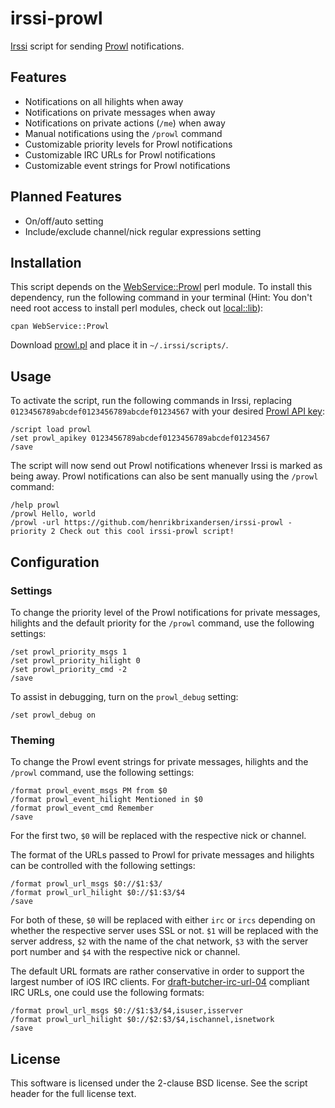 # irssi-prowl

[Irssi](http://www.irssi.org/) script for sending
[Prowl](http://www.prowlapp.com/) notifications.

## Features

* Notifications on all hilights when away
* Notifications on private messages when away
* Notifications on private actions (``/me``) when away
* Manual notifications using the ``/prowl`` command
* Customizable priority levels for Prowl notifications
* Customizable IRC URLs for Prowl notifications
* Customizable event strings for Prowl notifications

## Planned Features

* On/off/auto setting
* Include/exclude channel/nick regular expressions setting

## Installation

This script depends on the
[WebService::Prowl](http://search.cpan.org/dist/WebService-Prowl/)
perl module. To install this dependency, run the following command in
your terminal (Hint: You don't need root access to install perl
modules, check out
[local::lib](http://search.cpan.org/dist/local-lib/)):

    cpan WebService::Prowl

Download
[prowl.pl](https://raw.github.com/henrikbrixandersen/irssi-prowl/master/prowl.pl)
and place it in ``~/.irssi/scripts/``.

## Usage

To activate the script, run the following commands in Irssi, replacing
``0123456789abcdef0123456789abcdef01234567`` with your desired [Prowl
API key](https://www.prowlapp.com/api_settings.php):

    /script load prowl
    /set prowl_apikey 0123456789abcdef0123456789abcdef01234567
    /save

The script will now send out Prowl notifications whenever Irssi is
marked as being away. Prowl notifications can also be sent manually
using the ``/prowl`` command:

    /help prowl
    /prowl Hello, world
    /prowl -url https://github.com/henrikbrixandersen/irssi-prowl -priority 2 Check out this cool irssi-prowl script!

## Configuration

### Settings

To change the priority level of the Prowl notifications for private
messages, hilights and the default priority for the ``/prowl``
command, use the following settings:

    /set prowl_priority_msgs 1
    /set prowl_priority_hilight 0
    /set prowl_priority_cmd -2
    /save

To assist in debugging, turn on the ``prowl_debug`` setting:

    /set prowl_debug on

### Theming

To change the Prowl event strings for private messages, hilights and
the ``/prowl`` command, use the following settings:

    /format prowl_event_msgs PM from $0
    /format prowl_event_hilight Mentioned in $0
    /format prowl_event_cmd Remember
    /save

For the first two, ``$0`` will be replaced with the respective nick or channel.

The format of the URLs passed to Prowl for private messages and
hilights can be controlled with the following settings:

    /format prowl_url_msgs $0://$1:$3/
    /format prowl_url_hilight $0://$1:$3/$4
    /save

For both of these, ``$0`` will be replaced with either ``irc`` or
``ircs`` depending on whether the respective server uses SSL or
not. ``$1`` will be replaced with the server address, ``$2`` with the
name of the chat network, ``$3`` with the server port number and
``$4`` with the respective nick or channel.

The default URL formats are rather conservative in order to support
the largest number of iOS IRC clients. For
[draft-butcher-irc-url-04](http://tools.ietf.org/html/draft-butcher-irc-url-04)
compliant IRC URLs, one could use the following formats:

    /format prowl_url_msgs $0://$1:$3/$4,isuser,isserver
    /format prowl_url_hilight $0://$2:$3/$4,ischannel,isnetwork
    /save

## License

This software is licensed under the 2-clause BSD license. See the
script header for the full license text.
